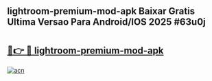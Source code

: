 ## lightroom-premium-mod-apk Baixar Gratis Ultima Versao Para Android/IOS 2025 #63u0j

# <h2><a href="https://ainizakaria.my?title=lightroom-premium-mod-apk&ref=20M">🔗👉 🔴 lightroom-premium-mod-apk</a></h2>

[![acn](https://github.com/user-attachments/assets/0f9c940e-d8b0-45ae-aac7-cd30a18b3e1c)](https://ainizakaria.my?title=lightroom-premium-mod-apk&ref=20M)

